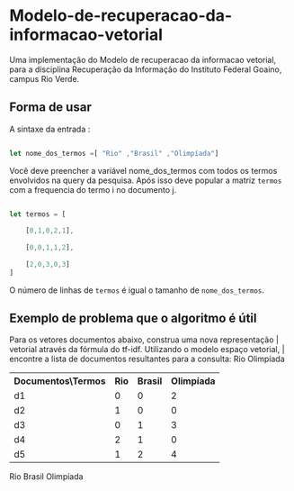 # Modelo-de-recuperacao-da-informacao-vetorial
Uma implementação do Modelo de recuperacao da informacao vetorial, para a disciplina Recuperação da Informação do Instituto Federal Goaino, campus Rio Verde.


## Forma de usar 

A sintaxe da entrada : 

```javascript

let nome_dos_termos =[ "Rio" ,"Brasil" ,"Olimpíada"]

```
Você deve preencher a variável nome_dos_termos com todos os termos envolvidos na query da pesquisa. 
Após isso deve popular a matriz ```termos``` com a frequencia do termo i no documento j.

```javascript

let termos = [
    
    [0,1,0,2,1],
    
    [0,0,1,1,2],
    
    [2,0,3,0,3]
]


```

O número de linhas de ```termos``` é igual o tamanho de ```nome_dos_termos```.

## Exemplo de problema que o algoritmo é útil
Para os vetores documentos abaixo, construa uma nova representação                                   |
 vetorial através da fórmula do tf-idf. Utilizando o modelo espaço vetorial,                            |
 encontre a lista de documentos resultantes para a consulta: Rio Olimpíada

<table style="width:100%">
  <tr>
      <th>Documentos\Termos</th>
    <th>Rio</th>
    <th>Brasil</th>
    <th>Olimpíada</th>
  </tr>
  <tr>
      <td>d1</td>
      <td>0</td> 
      <td>0</td> 
      <td>2</td>
  </tr>
  <tr>
    
<td>d2</td> <td>1</td> <td>0</td> <td>0</td>

</tr>
<tr>
    <td>d3</td> <td>0</td> <td>1</td> <td>3</td>

</tr>
<tr>
<td>d4</td> <td>2</td> <td>1</td> <td>0</td>

</tr>
<tr>
<td>d5</td> <td>1</td> <td>2</td> <td>4</td>

</tr>
</table>
 Rio Brasil Olimpíada
